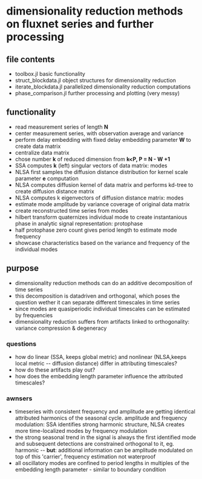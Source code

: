 # dimensionality reduction methods on fluxnet series and further processing

## file contents

- toolbox.jl basic functionality
- struct_blockdata.jl object structures for dimensionality reduction
- iterate_blockdata.jl parallelized dimensionality reduction computations
- phase_comparison.jl further processing and plotting (very messy)


## functionality

- read measurement series of length **N**
- center measurement series, with observation average and variance
- perform delay embedding with fixed delay embedding parameter **W** to create data matrix
- centralize data matrix
- chose number **k** of reduced dimension from **k<P, P = N - W +1**
- SSA computes **k** (left) singular vectors of data matrix: modes
- NLSA first samples the diffusion distance distribution for kernel scale parameter **e** computation
- NLSA computes diffusion kernel of data matrix and performs kd-tree to create diffusion distance matrix
- NLSA computes k eigenvectors of diffusion distance matrix: modes
- estimate mode amplitude by variance coverage of original data matrix
- create reconstructed time series from modes
- hilbert transform quaternizes individual mode to create instantanious phase in analytic signal representation: protophase
- half protophase zero count gives period length to estimate mode frequency
- showcase characteristics based on the variance and frequency of the individual modes

## purpose

- dimensionality reduction methods can do an additive decomposition of time series
- this decomposition is datadriven and orthogonal, which poses the question wether it can separate different timescales in time series
- since modes are quasiperiodic individual timescales can be estimated by frequencies
- dimensionality reduction suffers from artifacts linked to orthogonality: variance compression & degeneracy

### questions

- how do linear (SSA, keeps global metric) and nonlinear (NLSA,keeps local metric -- diffusion distance) differ in attributing timescales?
- how do these artifacts play out?
- how does the embedding length parameter influence the attributed timescales?

### awnsers

- timeseries with consistent frequency and amplitude are getting identical attributed harmonics of the seasonal cycle. amplitude and frequency modulation: SSA identifies strong harmonic structure, NLSA creates more time-localized modes by frequency modulation
- the strong seasonal trend in the signal is always the first identified mode and subsequent detections are constrained orthogonal to it, eg. harmonic -- **but**: additional information can be amplitude modulated on top of this 'carrier', frequency estimation not waterproof
- all oscillatory modes are confined to period lengths in multiples of the embedding length parameter - similar to boundary condition
